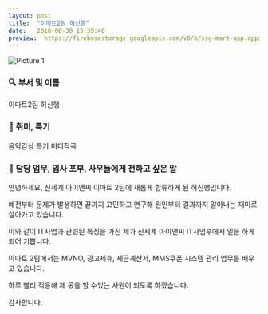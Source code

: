 ```yaml
---
layout: post
title:  "이마트2팀 허신행"
date:   2018-06-30 15:39:40
preview:  https://firebasestorage.googleapis.com/v0/b/ssg-mart-app.appspot.com/o/%EB%8F%99%EA%B8%B0%EC%82%AC%EC%A7%84%2F191930.jpg?alt=media&token=92b466a8-9a7f-4fa0-aa00-4ecf17dbaddc
---
```


![Picture 1](https://firebasestorage.googleapis.com/v0/b/ssg-mart-app.appspot.com/o/%EC%85%80%EC%B9%B4%2F%ED%97%88%EC%8B%A0%ED%96%89.jpg?alt=media&token=8879c3a2-d80b-462f-8654-e9f7ba7b2b71)


### 🔍 **부서 및 이름**
    
  이마트2팀 허신행

### 🔔 **취미, 특기**

   음악감상 특기 미디작곡

### 🔔 **담당 업무, 입사 포부, 사우들에게 전하고 싶은 말**
 
   안녕하세요, 신세계 아이앤씨 이마트 2팀에 새롭게 합류하게 된 허신행입니다.
    
   예전부터 문제가 발생하면 끝까지 고민하고 연구해 원인부터 결과까지 알아내는 재미로 살아가고 있습니다.
    
   이와 같이 IT사업과 관련된 특징을 가진 제가 신세계 아이앤씨 IT사업부에서 일을 하게 되어 기쁩니다.
    
   이마트 2팀에서는 MVNO, 광고제휴, 세금계산서, MMS쿠폰 시스템 관리 업무를 배우고 있습니다. 
    
   하루 빨리 적응해 제 몫을 할 수있는 사원이 되도록 하겠습니다.
    
   감사합니다.